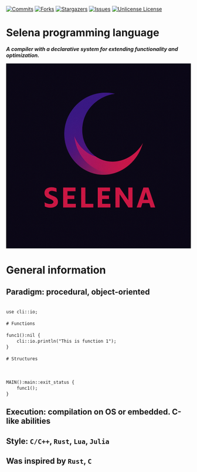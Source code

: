 <!-- Improved compatibility of back to top link: See: https://github.com/othneildrew/Best-README-Template/pull/73 -->
<a id="readme-top"></a>
<!--
*** Thanks for checking out the Best-README-Template. If you have a suggestion
*** that would make this better, please fork the repo and create a pull request
*** or simply open an issue with the tag "enhancement".
*** Don't forget to give the project a star!
*** Thanks again! Now go create something AMAZING! :D
-->



<!-- PROJECT SHIELDS -->
<!--
*** I'm using markdown "reference style" links for readability.
*** Reference links are enclosed in brackets [ ] instead of parentheses ( ).
*** See the bottom of this document for the declaration of the reference variables
*** for contributors-url, forks-url, etc. This is an optional, concise syntax you may use.
*** https://www.markdownguide.org/basic-syntax/#reference-style-links
-->
[![Commits][commits-shield]][commits-url]
[![Forks][forks-shield]][forks-url]
[![Stargazers][stars-shield]][stars-url]
[![Issues][issues-shield]][issues-url]
[![Unlicense License][license-shield]][license-url]

<!-- MAIN PART -->
# Selena programming language

***А compiler with a declarative system for extending functionality and optimization.***

[![Selena Logo][product-screenshot]]()

# General information

## Paradigm: procedural, object-oriented

```selena

use cli::io;

# Functions

func1():nil {
    cli::io.println("This is function 1");
}

# Structures



MAIN():main::exit_status {
    func1();
}

```

## Execution: compilation on OS or embedded. C-like abilities

## Style: `C/C++`, `Rust`, `Lua`, `Julia`

## Was inspired by `Rust`, `C`

<!-- MARKDOWN LINKS & IMAGES -->
<!-- https://www.markdownguide.org/basic-syntax/#reference-style-links -->
[commits-shield]: https://img.shields.io/github/commit-activity/w/kokushibo-rt/selena.svg?style=for-the-badge
[commits-url]: https://github.com/kokushibo-rt/selena/graphs/commit-activity
[forks-shield]: https://img.shields.io/github/forks/kokushibo-rt/selena.svg?style=for-the-badge
[forks-url]: https://github.com/kokushibo-rt/selena/forks
[stars-shield]: https://img.shields.io/github/stars/kokushibo-rt/selena.svg?style=for-the-badge
[stars-url]: https://github.com/kokushibo-rt/selena/stargazers
[issues-shield]: https://img.shields.io/github/issues/kokushibo-rt/selena.svg?style=for-the-badge
[issues-url]: https://github.com/kokushibo-rt/selena/issues
[license-shield]: https://img.shields.io/github/license/kokushibo-rt/selena.svg?style=for-the-badge
[license-url]: https://github.com/kokushibo-rt/selena/blob/master/LICENSE
[product-screenshot]: .github/selena_logo.png
[Next.js]: https://img.shields.io/badge/next.js-000000?style=for-the-badge&logo=nextdotjs&logoColor=white
[Next-url]: https://nextjs.org/
[React.js]: https://img.shields.io/badge/React-20232A?style=for-the-badge&logo=react&logoColor=61DAFB
[React-url]: https://reactjs.org/
[Vue.js]: https://img.shields.io/badge/Vue.js-35495E?style=for-the-badge&logo=vuedotjs&logoColor=4FC08D
[Vue-url]: https://vuejs.org/
[Angular.io]: https://img.shields.io/badge/Angular-DD0031?style=for-the-badge&logo=angular&logoColor=white
[Angular-url]: https://angular.io/
[Svelte.dev]: https://img.shields.io/badge/Svelte-4A4A55?style=for-the-badge&logo=svelte&logoColor=FF3E00
[Svelte-url]: https://svelte.dev/
[Laravel.com]: https://img.shields.io/badge/Laravel-FF2D20?style=for-the-badge&logo=laravel&logoColor=white
[Laravel-url]: https://laravel.com
[Bootstrap.com]: https://img.shields.io/badge/Bootstrap-563D7C?style=for-the-badge&logo=bootstrap&logoColor=white
[Bootstrap-url]: https://getbootstrap.com
[JQuery.com]: https://img.shields.io/badge/jQuery-0769AD?style=for-the-badge&logo=jquery&logoColor=white
[JQuery-url]: https://jquery.com 
